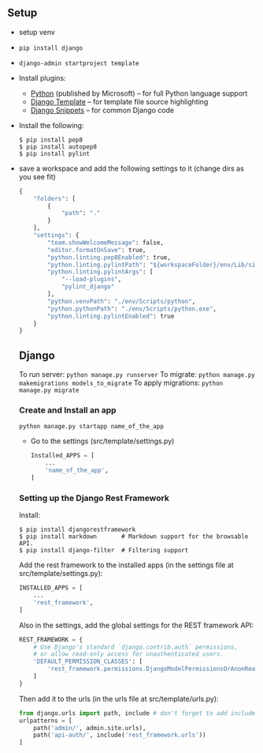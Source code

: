 ## Setup
- setup venv
- `pip install django`
- `django-admin startproject template`
- Install plugins:
	- [Python](https://marketplace.visualstudio.com/items?itemName=ms-python.python)  (published by Microsoft) – for full Python language support
	-   [Django Template](https://marketplace.visualstudio.com/items?itemName=bibhasdn.django-html)  – for template file source highlighting
	-   [Django Snippets](https://marketplace.visualstudio.com/items?itemName=bibhasdn.django-snippets)  – for common Django code
- Install the following:
	```
	$ pip install pep8
	$ pip install autopep8
	$ pip install pylint
	```
- save a workspace and add the following settings to it (change dirs as you see fit)
	```py
	{
		"folders": [
			{
				"path": "."
			}
		],
		"settings": {
			"team.showWelcomeMessage": false,
			"editor.formatOnSave": true,
			"python.linting.pep8Enabled": true,
			"python.linting.pylintPath": "${workspaceFolder}/env/Lib/site-packages",
			"python.linting.pylintArgs": [
				"--load-plugins",
				"pylint_django"
			],
			"python.venvPath": "./env/Scripts/python",
			"python.pythonPath": "./env/Scripts/python.exe",
			"python.linting.pylintEnabled": true
		}
	}
	```
	## Django
	To run server:
	`python manage.py runserver`
	To migrate:
	`python manage.py makemigrations models_to_migrate`
	To apply migrations:
	`python manage.py migrate`
	### Create and Install an app
	`python manage.py startapp name_of_the_app`
	- Go to the settings (src/template/settings.py)
		```py
		Installed_APPS = [
			...
			'name_of_the_app',
		]
		```
	### Setting up the Django Rest Framework
	Install:
	```
	$ pip install djangorestframework
	$ pip install markdown       # Markdown support for the browsable API.
	$ pip install django-filter  # Filtering support
	```
	Add the rest framework to the installed apps (in the settings file at src/template/settings.py):
	```py
	INSTALLED_APPS = [
	    ...
	    'rest_framework',
	]
	```
	Also in the settings, add the global settings for the REST framework API:
	```py
	REST_FRAMEWORK = {
	    # Use Django's standard `django.contrib.auth` permissions,
	    # or allow read-only access for unauthenticated users.
	    'DEFAULT_PERMISSION_CLASSES': [
	        'rest_framework.permissions.DjangoModelPermissionsOrAnonReadOnly'
	    ]
	}
	```
	
	Then add it to the urls (in the urls file at src/template/urls.py):
	```py
	from django.urls import path, include # don't forget to add include
	urlpatterns = [
		path('admin/', admin.site.urls),
		path('api-auth/', include('rest_framework.urls'))
	]
	```
	
	